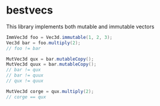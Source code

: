 # bestvecs

This library implements both mutable and immutable vectors

```java
ImmVec3d foo = Vec3d.immutable(1, 2, 3);
Vec3d bar = foo.multiply(2);
// foo != bar

MutVec3d qux = bar.mutableCopy();
MutVec3d quux = bar.mutableCopy();
// bar != qux
// bar != quux
// qux != quux

MutVec3d corge = qux.multiply(2);
// corge == qux
```
